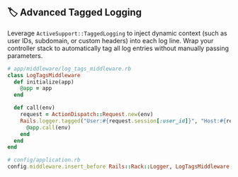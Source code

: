 ## 🏷️ Advanced Tagged Logging

Leverage `ActiveSupport::TaggedLogging` to inject dynamic context (such as user IDs, subdomain, or custom headers) into each log line. Wrap your controller stack to automatically tag all log entries without manually passing parameters.

```ruby
# app/middleware/log_tags_middleware.rb
class LogTagsMiddleware
  def initialize(app)
    @app = app
  end

  def call(env)
    request = ActionDispatch::Request.new(env)
    Rails.logger.tagged("User:#{request.session[:user_id]}", "Host:#{request.host}") do
      @app.call(env)
    end
  end
end

# config/application.rb
config.middleware.insert_before Rails::Rack::Logger, LogTagsMiddleware
```